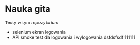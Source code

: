 # Nauka gita

Testy w tym *repozytorium*

- selenium ekran logowania
- API smoke test dla logowania i wylogowania
dsfdsfsdf
111111

